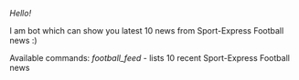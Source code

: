 *Hello!*

I am bot which can show you latest 10 news from Sport-Express Football news :)

Available commands:
*football_feed* - lists 10 recent Sport-Express Football news
